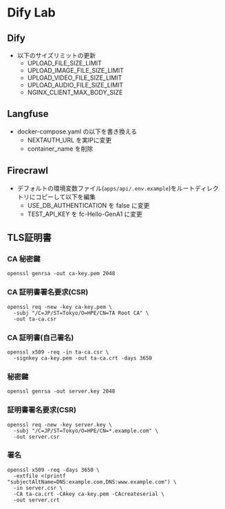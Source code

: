 # Dify Lab


## Dify

- 以下のサイズリミットの更新
    - UPLOAD_FILE_SIZE_LIMIT
    - UPLOAD_IMAGE_FILE_SIZE_LIMIT
    - UPLOAD_VIDEO_FILE_SIZE_LIMIT
    - UPLOAD_AUDIO_FILE_SIZE_LIMIT
    - NGINX_CLIENT_MAX_BODY_SIZE

## Langfuse

- docker-compose.yaml の以下を書き換える
    - NEXTAUTH_URL を実IPに変更
    - container_name を削除

## Firecrawl

- デフォルトの環境変数ファイル(`apps/api/.env.example`)をルートディレクトリにコピーして以下を編集
    - USE_DB_AUTHENTICATION を false に変更
    - TEST_API_KEY を fc-Hello-GenA1 に変更

## TLS証明書

### CA 秘密鍵
```
openssl genrsa -out ca-key.pem 2048
```

### CA 証明書署名要求(CSR)
```
openssl req -new -key ca-key.pem \
  -subj "/C=JP/ST=Tokyo/O=HPE/CN=TA Root CA" \
  -out ta-ca.csr
```

### CA 証明書(自己署名)
```
openssl x509 -req -in ta-ca.csr \
  -signkey ca-key.pem -out ta-ca.crt -days 3650
```

### 秘密鍵
```
openssl genrsa -out server.key 2048
```

### 証明書署名要求(CSR)
```
openssl req -new -key server.key \
  -subj "/C=JP/ST=Tokyo/O=HPE/CN=*.example.com" \
  -out server.csr
```

### 署名
```
openssl x509 -req -days 3650 \
  -extfile <(printf "subjectAltName=DNS:example.com,DNS:www.example.com") \
  -in server.csr \
  -CA ta-ca.crt -CAkey ca-key.pem -CAcreateserial \
  -out server.crt
```
